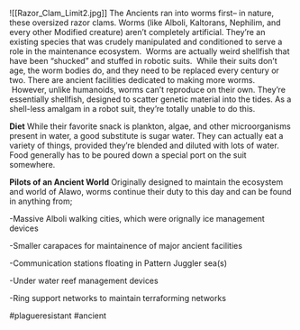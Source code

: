 ![[Razor_Clam_Limit2.jpg]]
The Ancients ran into worms first– in nature, these oversized razor clams. Worms (like Alboli, Kaltorans, Nephilim, and every other Modified creature) aren’t completely artificial. They’re an existing species that was crudely manipulated and conditioned to serve a role in the maintenance ecosystem.  Worms are actually weird shellfish that have been “shucked” and stuffed in robotic suits.  While their suits don’t age, the worm bodies do, and they need to be replaced every century or two. There are ancient facilities dedicated to making more worms.  However, unlike humanoids, worms can’t reproduce on their own. They’re essentially shellfish, designed to scatter genetic material into the tides. As a shell-less amalgam in a robot suit, they’re totally unable to do this.

**Diet**
While their favorite snack is plankton, algae, and other microorganisms present in water, a good substitute is sugar water. They can actually eat a variety of things, provided they’re blended and diluted with lots of water. Food generally has to be poured down a special port on the suit somewhere.

**Pilots of an Ancient World**
Originally designed to maintain the ecosystem and world of Alawo, worms continue their duty to this day and can be found in anything from;

-Massive Alboli walking cities, which were orignally ice management devices

-Smaller carapaces for maintainence of major ancient facilities

-Communication stations floating in Pattern Juggler sea(s)

-Under water reef management devices

-Ring support networks to maintain terraforming networks

#plagueresistant #ancient

